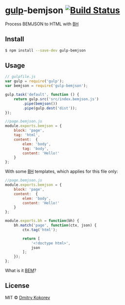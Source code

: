 # [gulp](http://gulpjs.com)-bemjson [![Build Status](https://travis-ci.org/molforp/gulp-bemjson.svg?branch=master)](https://travis-ci.org/molforp/gulp-bemjson)

Process BEMJSON to HTML with [BH](https://github.com/enb-make/bh)

## Install

```sh
$ npm install --save-dev gulp-bemjson
```

## Usage

```js
// gulpfile.js
var gulp = require('gulp');
var bemjson = require('gulp-bemjson');

gulp.task('default', function () {
	return gulp.src('src/index.bemjson.js')
		.pipe(bemjson())
		.pipe(gulp.dest('dist'));
});
```

```js
//page.bemjson.js
module.exports.bemjson = {
    block: 'page',
    tag: 'html',
    content:  {
        elem: 'body',
        tag: 'body',
        content: 'Hello!'
    }
};
```

With some [BH](https://github.com/enb-make/bh) templates, which applies for this file only:

```js
//page.bemjson.js
module.exports.bemjson = {
    block: 'page',
    content:  {
        elem: 'body',
        content: 'Hello!'
    }
};

module.exports.bh = function(bh) {
    bh.match('page', function(ctx, json) {
        ctx.tag('html');

        return [
            '<!doctype html>',
            json
        ];
    });
};
```

What is it [BEM](http://bem.info/)?

## License

MIT © [Dmitry Kokorev](https://github.com/molforp)

